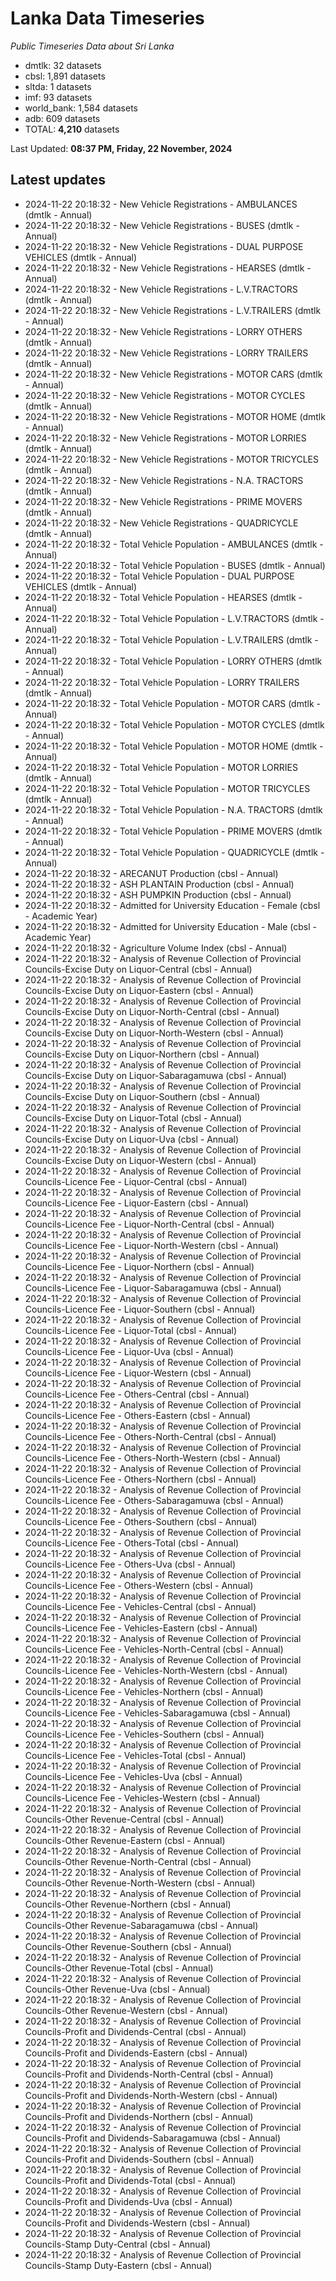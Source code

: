 # Lanka Data Timeseries
*Public Timeseries Data about Sri Lanka*

* dmtlk: 32 datasets
* cbsl: 1,891 datasets
* sltda: 1 datasets
* imf: 93 datasets
* world_bank: 1,584 datasets
* adb: 609 datasets
* TOTAL: **4,210** datasets

Last Updated: **08:37 PM, Friday, 22 November, 2024**

## Latest updates

* 2024-11-22 20:18:32 - New Vehicle Registrations - AMBULANCES (dmtlk - Annual)
* 2024-11-22 20:18:32 - New Vehicle Registrations - BUSES (dmtlk - Annual)
* 2024-11-22 20:18:32 - New Vehicle Registrations - DUAL PURPOSE VEHICLES (dmtlk - Annual)
* 2024-11-22 20:18:32 - New Vehicle Registrations - HEARSES (dmtlk - Annual)
* 2024-11-22 20:18:32 - New Vehicle Registrations - L.V.TRACTORS (dmtlk - Annual)
* 2024-11-22 20:18:32 - New Vehicle Registrations - L.V.TRAILERS (dmtlk - Annual)
* 2024-11-22 20:18:32 - New Vehicle Registrations - LORRY OTHERS (dmtlk - Annual)
* 2024-11-22 20:18:32 - New Vehicle Registrations - LORRY TRAILERS (dmtlk - Annual)
* 2024-11-22 20:18:32 - New Vehicle Registrations - MOTOR CARS (dmtlk - Annual)
* 2024-11-22 20:18:32 - New Vehicle Registrations - MOTOR CYCLES (dmtlk - Annual)
* 2024-11-22 20:18:32 - New Vehicle Registrations - MOTOR HOME (dmtlk - Annual)
* 2024-11-22 20:18:32 - New Vehicle Registrations - MOTOR LORRIES (dmtlk - Annual)
* 2024-11-22 20:18:32 - New Vehicle Registrations - MOTOR TRICYCLES (dmtlk - Annual)
* 2024-11-22 20:18:32 - New Vehicle Registrations - N.A. TRACTORS (dmtlk - Annual)
* 2024-11-22 20:18:32 - New Vehicle Registrations - PRIME MOVERS (dmtlk - Annual)
* 2024-11-22 20:18:32 - New Vehicle Registrations - QUADRICYCLE (dmtlk - Annual)
* 2024-11-22 20:18:32 - Total Vehicle Population - AMBULANCES (dmtlk - Annual)
* 2024-11-22 20:18:32 - Total Vehicle Population - BUSES (dmtlk - Annual)
* 2024-11-22 20:18:32 - Total Vehicle Population - DUAL PURPOSE VEHICLES (dmtlk - Annual)
* 2024-11-22 20:18:32 - Total Vehicle Population - HEARSES (dmtlk - Annual)
* 2024-11-22 20:18:32 - Total Vehicle Population - L.V.TRACTORS (dmtlk - Annual)
* 2024-11-22 20:18:32 - Total Vehicle Population - L.V.TRAILERS (dmtlk - Annual)
* 2024-11-22 20:18:32 - Total Vehicle Population - LORRY OTHERS (dmtlk - Annual)
* 2024-11-22 20:18:32 - Total Vehicle Population - LORRY TRAILERS (dmtlk - Annual)
* 2024-11-22 20:18:32 - Total Vehicle Population - MOTOR CARS (dmtlk - Annual)
* 2024-11-22 20:18:32 - Total Vehicle Population - MOTOR CYCLES (dmtlk - Annual)
* 2024-11-22 20:18:32 - Total Vehicle Population - MOTOR HOME (dmtlk - Annual)
* 2024-11-22 20:18:32 - Total Vehicle Population - MOTOR LORRIES (dmtlk - Annual)
* 2024-11-22 20:18:32 - Total Vehicle Population - MOTOR TRICYCLES (dmtlk - Annual)
* 2024-11-22 20:18:32 - Total Vehicle Population - N.A. TRACTORS (dmtlk - Annual)
* 2024-11-22 20:18:32 - Total Vehicle Population - PRIME MOVERS (dmtlk - Annual)
* 2024-11-22 20:18:32 - Total Vehicle Population - QUADRICYCLE (dmtlk - Annual)
* 2024-11-22 20:18:32 - ARECANUT Production (cbsl - Annual)
* 2024-11-22 20:18:32 - ASH PLANTAIN Production (cbsl - Annual)
* 2024-11-22 20:18:32 - ASH PUMPKIN Production (cbsl - Annual)
* 2024-11-22 20:18:32 - Admitted for University Education - Female (cbsl - Academic Year)
* 2024-11-22 20:18:32 - Admitted for University Education - Male (cbsl - Academic Year)
* 2024-11-22 20:18:32 - Agriculture Volume Index (cbsl - Annual)
* 2024-11-22 20:18:32 - Analysis of Revenue Collection of Provincial Councils-Excise Duty on Liquor-Central (cbsl - Annual)
* 2024-11-22 20:18:32 - Analysis of Revenue Collection of Provincial Councils-Excise Duty on Liquor-Eastern (cbsl - Annual)
* 2024-11-22 20:18:32 - Analysis of Revenue Collection of Provincial Councils-Excise Duty on Liquor-North-Central (cbsl - Annual)
* 2024-11-22 20:18:32 - Analysis of Revenue Collection of Provincial Councils-Excise Duty on Liquor-North-Western (cbsl - Annual)
* 2024-11-22 20:18:32 - Analysis of Revenue Collection of Provincial Councils-Excise Duty on Liquor-Northern (cbsl - Annual)
* 2024-11-22 20:18:32 - Analysis of Revenue Collection of Provincial Councils-Excise Duty on Liquor-Sabaragamuwa (cbsl - Annual)
* 2024-11-22 20:18:32 - Analysis of Revenue Collection of Provincial Councils-Excise Duty on Liquor-Southern (cbsl - Annual)
* 2024-11-22 20:18:32 - Analysis of Revenue Collection of Provincial Councils-Excise Duty on Liquor-Total (cbsl - Annual)
* 2024-11-22 20:18:32 - Analysis of Revenue Collection of Provincial Councils-Excise Duty on Liquor-Uva (cbsl - Annual)
* 2024-11-22 20:18:32 - Analysis of Revenue Collection of Provincial Councils-Excise Duty on Liquor-Western (cbsl - Annual)
* 2024-11-22 20:18:32 - Analysis of Revenue Collection of Provincial Councils-Licence Fee - Liquor-Central (cbsl - Annual)
* 2024-11-22 20:18:32 - Analysis of Revenue Collection of Provincial Councils-Licence Fee - Liquor-Eastern (cbsl - Annual)
* 2024-11-22 20:18:32 - Analysis of Revenue Collection of Provincial Councils-Licence Fee - Liquor-North-Central (cbsl - Annual)
* 2024-11-22 20:18:32 - Analysis of Revenue Collection of Provincial Councils-Licence Fee - Liquor-North-Western (cbsl - Annual)
* 2024-11-22 20:18:32 - Analysis of Revenue Collection of Provincial Councils-Licence Fee - Liquor-Northern (cbsl - Annual)
* 2024-11-22 20:18:32 - Analysis of Revenue Collection of Provincial Councils-Licence Fee - Liquor-Sabaragamuwa (cbsl - Annual)
* 2024-11-22 20:18:32 - Analysis of Revenue Collection of Provincial Councils-Licence Fee - Liquor-Southern (cbsl - Annual)
* 2024-11-22 20:18:32 - Analysis of Revenue Collection of Provincial Councils-Licence Fee - Liquor-Total (cbsl - Annual)
* 2024-11-22 20:18:32 - Analysis of Revenue Collection of Provincial Councils-Licence Fee - Liquor-Uva (cbsl - Annual)
* 2024-11-22 20:18:32 - Analysis of Revenue Collection of Provincial Councils-Licence Fee - Liquor-Western (cbsl - Annual)
* 2024-11-22 20:18:32 - Analysis of Revenue Collection of Provincial Councils-Licence Fee - Others-Central (cbsl - Annual)
* 2024-11-22 20:18:32 - Analysis of Revenue Collection of Provincial Councils-Licence Fee - Others-Eastern (cbsl - Annual)
* 2024-11-22 20:18:32 - Analysis of Revenue Collection of Provincial Councils-Licence Fee - Others-North-Central (cbsl - Annual)
* 2024-11-22 20:18:32 - Analysis of Revenue Collection of Provincial Councils-Licence Fee - Others-North-Western (cbsl - Annual)
* 2024-11-22 20:18:32 - Analysis of Revenue Collection of Provincial Councils-Licence Fee - Others-Northern (cbsl - Annual)
* 2024-11-22 20:18:32 - Analysis of Revenue Collection of Provincial Councils-Licence Fee - Others-Sabaragamuwa (cbsl - Annual)
* 2024-11-22 20:18:32 - Analysis of Revenue Collection of Provincial Councils-Licence Fee - Others-Southern (cbsl - Annual)
* 2024-11-22 20:18:32 - Analysis of Revenue Collection of Provincial Councils-Licence Fee - Others-Total (cbsl - Annual)
* 2024-11-22 20:18:32 - Analysis of Revenue Collection of Provincial Councils-Licence Fee - Others-Uva (cbsl - Annual)
* 2024-11-22 20:18:32 - Analysis of Revenue Collection of Provincial Councils-Licence Fee - Others-Western (cbsl - Annual)
* 2024-11-22 20:18:32 - Analysis of Revenue Collection of Provincial Councils-Licence Fee - Vehicles-Central (cbsl - Annual)
* 2024-11-22 20:18:32 - Analysis of Revenue Collection of Provincial Councils-Licence Fee - Vehicles-Eastern (cbsl - Annual)
* 2024-11-22 20:18:32 - Analysis of Revenue Collection of Provincial Councils-Licence Fee - Vehicles-North-Central (cbsl - Annual)
* 2024-11-22 20:18:32 - Analysis of Revenue Collection of Provincial Councils-Licence Fee - Vehicles-North-Western (cbsl - Annual)
* 2024-11-22 20:18:32 - Analysis of Revenue Collection of Provincial Councils-Licence Fee - Vehicles-Northern (cbsl - Annual)
* 2024-11-22 20:18:32 - Analysis of Revenue Collection of Provincial Councils-Licence Fee - Vehicles-Sabaragamuwa (cbsl - Annual)
* 2024-11-22 20:18:32 - Analysis of Revenue Collection of Provincial Councils-Licence Fee - Vehicles-Southern (cbsl - Annual)
* 2024-11-22 20:18:32 - Analysis of Revenue Collection of Provincial Councils-Licence Fee - Vehicles-Total (cbsl - Annual)
* 2024-11-22 20:18:32 - Analysis of Revenue Collection of Provincial Councils-Licence Fee - Vehicles-Uva (cbsl - Annual)
* 2024-11-22 20:18:32 - Analysis of Revenue Collection of Provincial Councils-Licence Fee - Vehicles-Western (cbsl - Annual)
* 2024-11-22 20:18:32 - Analysis of Revenue Collection of Provincial Councils-Other Revenue-Central (cbsl - Annual)
* 2024-11-22 20:18:32 - Analysis of Revenue Collection of Provincial Councils-Other Revenue-Eastern (cbsl - Annual)
* 2024-11-22 20:18:32 - Analysis of Revenue Collection of Provincial Councils-Other Revenue-North-Central (cbsl - Annual)
* 2024-11-22 20:18:32 - Analysis of Revenue Collection of Provincial Councils-Other Revenue-North-Western (cbsl - Annual)
* 2024-11-22 20:18:32 - Analysis of Revenue Collection of Provincial Councils-Other Revenue-Northern (cbsl - Annual)
* 2024-11-22 20:18:32 - Analysis of Revenue Collection of Provincial Councils-Other Revenue-Sabaragamuwa (cbsl - Annual)
* 2024-11-22 20:18:32 - Analysis of Revenue Collection of Provincial Councils-Other Revenue-Southern (cbsl - Annual)
* 2024-11-22 20:18:32 - Analysis of Revenue Collection of Provincial Councils-Other Revenue-Total (cbsl - Annual)
* 2024-11-22 20:18:32 - Analysis of Revenue Collection of Provincial Councils-Other Revenue-Uva (cbsl - Annual)
* 2024-11-22 20:18:32 - Analysis of Revenue Collection of Provincial Councils-Other Revenue-Western (cbsl - Annual)
* 2024-11-22 20:18:32 - Analysis of Revenue Collection of Provincial Councils-Profit and Dividends-Central (cbsl - Annual)
* 2024-11-22 20:18:32 - Analysis of Revenue Collection of Provincial Councils-Profit and Dividends-Eastern (cbsl - Annual)
* 2024-11-22 20:18:32 - Analysis of Revenue Collection of Provincial Councils-Profit and Dividends-North-Central (cbsl - Annual)
* 2024-11-22 20:18:32 - Analysis of Revenue Collection of Provincial Councils-Profit and Dividends-North-Western (cbsl - Annual)
* 2024-11-22 20:18:32 - Analysis of Revenue Collection of Provincial Councils-Profit and Dividends-Northern (cbsl - Annual)
* 2024-11-22 20:18:32 - Analysis of Revenue Collection of Provincial Councils-Profit and Dividends-Sabaragamuwa (cbsl - Annual)
* 2024-11-22 20:18:32 - Analysis of Revenue Collection of Provincial Councils-Profit and Dividends-Southern (cbsl - Annual)
* 2024-11-22 20:18:32 - Analysis of Revenue Collection of Provincial Councils-Profit and Dividends-Total (cbsl - Annual)
* 2024-11-22 20:18:32 - Analysis of Revenue Collection of Provincial Councils-Profit and Dividends-Uva (cbsl - Annual)
* 2024-11-22 20:18:32 - Analysis of Revenue Collection of Provincial Councils-Profit and Dividends-Western (cbsl - Annual)
* 2024-11-22 20:18:32 - Analysis of Revenue Collection of Provincial Councils-Stamp Duty-Central (cbsl - Annual)
* 2024-11-22 20:18:32 - Analysis of Revenue Collection of Provincial Councils-Stamp Duty-Eastern (cbsl - Annual)